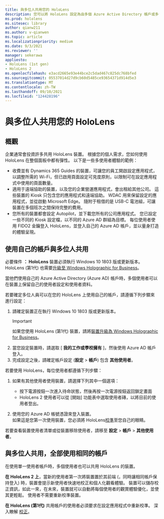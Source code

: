 ```yaml
---
title: 與多位人共用您的 HoloLens
description: 您可以將 HoloLens 設定為由多個 Azure Active Directory 帳戶或多個使用單一帳戶的使用者所共用。
ms.prod: hololens
ms.sitesec: library
author: qianw211
ms.author: v-qianwen
ms.topic: article
ms.localizationpriority: medium
ms.date: 9/3/2021
ms.reviewer: ''
manager: sekerawa
appliesto:
- HoloLens (1st gen)
- HoloLens 2
ms.openlocfilehash: e3acd2665e93e44bce2c5dad467c825dc768bfed
ms.sourcegitcommit: 05537014d27d9cb60d5485ce93654371d914d5e3
ms.translationtype: MT
ms.contentlocale: zh-TW
ms.lasthandoff: 09/10/2021
ms.locfileid: "124428196"
---
```

# <a name="share-your-hololens-with-multiple-people"></a>與多位人共用您的 HoloLens

## <a name="overview"></a>概觀
企業通常會投資許多共用 HoloLens 裝置。 根據您的個人需求，您如何使用 HoloLens 在整個面板中都有彈性。 以下是一些多使用者體驗的範例： 

- 收費並有 Dynamics 365 Guides 的裝置，可讓您的員工開啟設定應用程式，以調整所需的 Wi-Fi，但已啟用頁面設定可見度原則，以限制可在設定應用程式中使用的頁面數量。
- 適用于遠端協助的裝置，以及您的企業營運應用程式，會出租給其他公司。 這些裝置的 Kiosk 只包含您的應用程式和遠端協助。 WDAC 用來保留設定的應用程式，並從啟動 Microsoft Edge。 隨附于租借的是 USB-C 電池組，可讓裝置在多個班次之間保持完整的費用。
- 您所有的裝置都會設定 Autopilot，並下載您所有的公司應用程式。 您已設定一些不同的 Kiosk 設定檔，以不同的 Azure AD 群組為目標。 每位使用者使用 FIDO2 金鑰登入 HoloLens，並登入自己的 Azure AD 帳戶，並以量身打造的體驗呈現。



## <a name="share-with-multiple-people-each-using-their-own-account"></a>使用自己的帳戶與多位人共用

必要條件 **： HoloLens** 裝置必須執行 Windows 10 1803 版或更新版本。  HoloLens (第1代) 也需要[升級至 Windows Holographic for Business](hololens-upgrade-enterprise.md)。

當他們使用自己的 Azure Active Directory (Azure AD) 帳戶時，多個使用者可以在裝置上保留自己的使用者設定和使用者資料。

若要確定多位人員可以在您的 HoloLens 上使用自己的帳戶，請遵循下列步驟來進行設定：

1. 請確定裝置正在執行 Windows 10 1803 版或更新版本。
   > [!IMPORTANT]
   > 如果您使用 HoloLens (第1代) 裝置，請將[裝置升級為 Windows Holographic for Business](hololens1-upgrade-enterprise.md)。
1. 當您設定裝置時，請選取 [ **我的工作或學校擁有** ]，然後使用 Azure AD 帳戶登入。
1. 完成設定之後，請確定帳戶設定 (**設定**  >  **帳戶**) 包含 **其他使用者**。

若要使用 HoloLens，每位使用者都遵循下列步驟：

1. 如果有其他使用者使用裝置，請選擇下列其中一個選項：
   - 按下電源按鈕一次進入待命狀態，然後再按一次電源按鈕返回鎖定畫面
   - HoloLens 2 使用者可以從 [開始] 功能表中選取使用者磚，以將目前的使用者登出。

1. 使用您的 Azure AD 帳號憑證來登入裝置。  
    如果這是您第一次使用裝置，您必須將 HoloLens[校準](hololens-calibration.md)至您自己的眼睛。

若要查看裝置使用者清單或從裝置移除使用者，請移至 **設定**  >  **帳戶**  >  **其他使用者**。

## <a name="share-with-multiple-people-all-using-the-same-account"></a>與多位人共用，全部使用相同的帳戶

在使用單一使用者帳戶時，多個使用者也可以共用 HoloLens 的裝置。

**在 HoloLens 2 上**，當新的使用者第一次將裝置置於其前端 (，同時讓相同帳戶保持登入) 時，裝置會提示新使用者快速地校正和個人化觀看體驗。 裝置可以儲存校正資訊，如此一來，在未來，裝置就可以自動將每個使用者的觀賞體驗優化，並使其更輕鬆。 使用者不需要重新校準裝置。

**在 HoloLens (第1代)** 共用帳戶的使用者必須要求在設定應用程式中重新校準。  深入瞭解 [校正](hololens-calibration.md)。